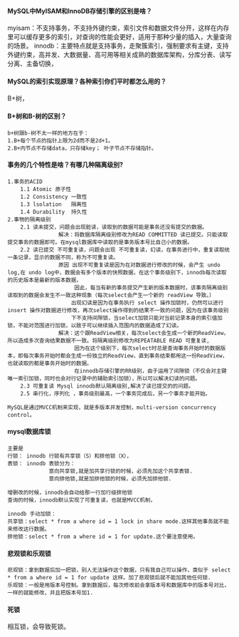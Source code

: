 #### MySQL中MyISAM和InnoDB存储引擎的区别是啥？
myisam：不支持事务，不支持外键约束，索引文件和数据文件分开，这样在内存里可以缓存更多的索引，对查询的性能会更好，适用于那种少量的插入，大量查询的场景。
innodb：主要特点就是支持事务，走聚簇索引，强制要求有主键，支持外键约束，高并发、大数据量、高可用等相关成熟的数据库架构，分库分表、读写分离、主备切换，

#### MySQL的索引实现原理？各种索引你们平时都怎么用的？

B+树，

#### B+树和B-树的区别？
````
b+树跟b-树不太一样的地方在于：
1.B+每个节点的指针上限为2d而不是2d+1。
2.B+内节点不存储data，只存储key； 叶子节点不存储指针。
````

#### 事务的几个特性是啥？有哪几种隔离级别?

```
1.事务的ACID
    1.1 Atomic 原子性
    1.2 Consistency 一致性
    1.3 lsolation   隔离性
    1.4 Durability  持久性
2.事物的隔离级别
    2.1 读未提交，问题会出现脏读，读取到的数据可能是事务还没有提交的数据。
                解决：将数据库隔离级别修改为READ COMMITTED 读已提交。只能读取提交事务的数据即可。在mysql数据库中读取的是事务版本号比自己小的数据。
    2.2 读已提交 不可重复读，问题会出现 不可重复读，幻读，在事务进行中，重复读取统一条记录，显示的数据不同，称为不可重复读。
                原因 出现不可重复读是因为在对数据进行修改的时候，会产生 undo log,在 undo log中，数据会有多个版本的快照数据，在这个事务级别下，innodb每次读取的历史版本是最新的版本数据，
                     因此，每当有新的事务提交产生新的版本数据时，该事务隔离级别读取到的数据会发生不一致这种现象（每次select会产生一个新的 readView 导致。）
                    出现幻读是因为在事务执行 select 操作加锁时，仍然可以进行insert 操作对数据进行修改，再次select操作得到的结果不一致的问题，因为在该事务级别
                    下不支持间隙锁，当select加锁只能对当前记录本身的索引值加锁，不能对范围进行加锁，以致于可以继续插入范围内的数据造成了幻读。
                解决：这个跟ReadView相关，每次select会生成一个新的ReadView，所以造成多次查询结果数据不一致。将隔离级别修改为REPEATABLE READ 可重复读,
                     因为在这个级别下，每次select时总是查询事务开始时的数据版本，即每次事务开始时都会生成一份独立的ReadView，直到事务结束都用这一份ReadView，也就读取的都是事务开始时的数据。
                     在innodb存储引擎的RR级别，由于运用了间隙锁（不仅会对主键唯一索引加锁，同时也会对行记录中的辅助索引加锁），所以可以解决幻读的问题。    
    2.3 可重复读 Mysql innodb默认隔离级别,解决了读已提交的的问题。
    2.5 串行化，序列化 ，事务级别最高，一个事务完成后，另一个事务才能开始。

MySQL是通过MVCC机制来实现，就是多版本并发控制，multi-version concurrency control。

```
#### mysql数据库锁
````
主要是
行锁： innodb 行锁有共享锁（S）和排他锁（X），
表锁： innodb 表锁分为：
             意向共享锁,就是加共享行锁的时候，必须先加这个共享表锁.
             意向排他锁,就是加排他锁的时候，必须先加排他锁.

增删改的时候，innodb会自动给那一行加行级排他锁
查询的时候，innodb默认实现了可重复读，也就是MVCC机制，

innodb 手动加锁：
共享锁：select * from a where id = 1 lock in share mode.这样其他事务就不能来修改这行数据。
排他锁：select * from a where id = 1 for update.这个要注意使用。

````
#### 悲观锁和乐观锁

```
悲观锁：拿到数据后加一把锁，别人无法操作这个数据，只有我自己可以操作，类似于 select * from a where id = 1 for update 这样。加了悲观锁后就不能加其他任何锁.
乐观锁：一般是用版本号控制。拿到数据后，每次修改前会拿版本号和数据库中的版本号对比，一样的就能修改，并且把版本号加1.
```
#### 死锁
相互锁，会导致死锁。

























